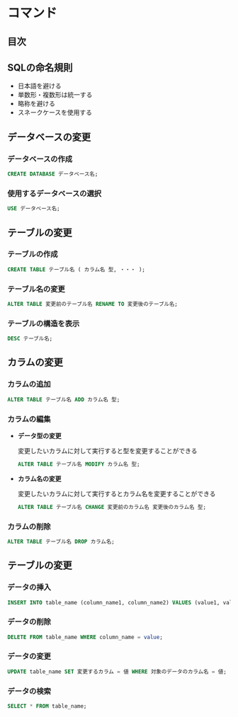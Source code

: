 # コマンド

## 目次


## SQLの命名規則
- 日本語を避ける
- 単数形・複数形は統一する
- 略称を避ける
- スネークケースを使用する

## データベースの変更

### データベースの作成
```sql
CREATE DATABASE データベース名;
```

### 使用するデータベースの選択
```sql
USE データベース名;
```

## テーブルの変更

### テーブルの作成
```sql
CREATE TABLE テーブル名 ( カラム名 型, ・・・ );
```

### テーブル名の変更
```sql
ALTER TABLE 変更前のテーブル名 RENAME TO 変更後のテーブル名;
```

### テーブルの構造を表示
```sql
DESC テーブル名;
```

## カラムの変更

### カラムの追加
```sql
ALTER TABLE テーブル名 ADD カラム名 型;
```

### カラムの編集

- **データ型の変更**

    変更したいカラムに対して実行すると型を変更することができる
    ```sql
    ALTER TABLE テーブル名 MODIFY カラム名 型;
    ```

- **カラム名の変更**

    変更したいカラムに対して実行するとカラム名を変更することができる
    ```sql
    ALTER TABLE テーブル名 CHANGE 変更前のカラム名 変更後のカラム名 型;
    ```

### カラムの削除
```sql
ALTER TABLE テーブル名 DROP カラム名;
```


## テーブルの変更
### データの挿入
```sql
INSERT INTO table_name (column_name1, column_name2) VALUES (value1, value2);
```

### データの削除
```sql
DELETE FROM table_name WHERE column_name = value;
```

### データの変更
```sql
UPDATE table_name SET 変更するカラム = 値 WHERE 対象のデータのカラム名 = 値;
```

### データの検索
```sql
SELECT * FROM table_name;
```